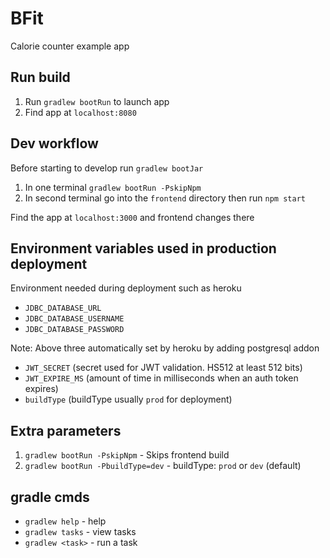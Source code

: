 # BFit
Calorie counter example app

## Run build
1. Run `gradlew bootRun` to launch app
2. Find app at `localhost:8080`

## Dev workflow
Before starting to develop run `gradlew bootJar`
1. In one terminal `gradlew bootRun -PskipNpm`
2. In second terminal go into the `frontend` directory then run `npm start`

Find the app at `localhost:3000` and frontend changes there

## Environment variables used in production deployment
Environment needed during deployment such as heroku
- `JDBC_DATABASE_URL`
- `JDBC_DATABASE_USERNAME`
- `JDBC_DATABASE_PASSWORD`

Note: Above three automatically set by heroku by adding postgresql addon

- `JWT_SECRET` (secret used for JWT validation. HS512 at least 512 bits)
- `JWT_EXPIRE_MS` (amount of time in milliseconds when an auth token expires)
- `buildType` (buildType usually `prod` for deployment)

## Extra parameters
1. `gradlew bootRun -PskipNpm` - Skips frontend build
2. `gradlew bootRun -PbuildType=dev` - buildType: `prod` or `dev` (default)

## gradle cmds
- `gradlew help` - help
- `gradlew tasks` - view tasks
- `gradlew <task>` - run a task